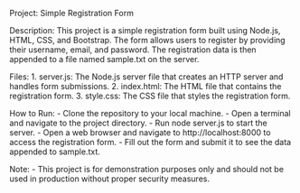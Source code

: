 Project: Simple Registration Form

Description: This project is a simple registration form built using Node.js, HTML, CSS, and Bootstrap. The form allows users to register by providing their username, email, and password. The registration data is then appended to a file named sample.txt on the server.

Files:
    1. server.js: The Node.js server file that creates an HTTP server and handles form submissions.
    2. index.html: The HTML file that contains the registration form.
    3. style.css: The CSS file that styles the registration form.
    
How to Run:
    - Clone the repository to your local machine.
    - Open a terminal and navigate to the project directory.
    - Run node server.js to start the server.
    - Open a web browser and navigate to http://localhost:8000 to access the registration form.
    - Fill out the form and submit it to see the data appended to sample.txt.

Note:
    - This project is for demonstration purposes only and should not be used in production without proper security measures.   
